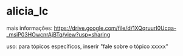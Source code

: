 # alicia_lc


mais informações: https://drive.google.com/file/d/1XQqruurI0Ucqa-_msiP03HOwcnrAjBTq/view?usp=sharing


uso: para tópicos específicos, inserir "fale sobre o tópico xxxxx"
